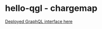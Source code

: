 # hello-qgl - chargemap

[Deployed GraphQL interface here](http://first-node-env.jelastic.metropolia.fi/graphql)
